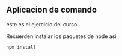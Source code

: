 ## Aplicacion de comando 

este es el ejercicio del curso 

Recuerden instalar los paquetes de node asi

```
npm install

```
